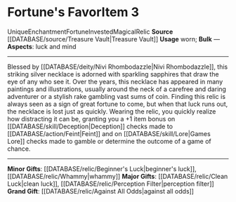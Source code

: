 ﻿---
id: '2406'
item_category: Relics
item_subcategory: Relic Seeds
level: '3'
name: Fortune's Favor
rarity: Unique
school: Enchantment
source: '[[DATABASE/source/Treasure Vault|Treasure Vault]]'
subcategory: relic
trait:
- '[[DATABASE/trait/Enchantment|Enchantment]]'
- '[[DATABASE/trait/Fortune|Fortune]]'
- '[[DATABASE/trait/Invested|Invested]]'
- '[[DATABASE/trait/Magical|Magical]]'
- '[[DATABASE/trait/Relic|Relic]]'
- '[[DATABASE/trait/Unique|Unique]]'
type: Item
usage: worn

---
# Fortune's Favor<span class="item-type">Item 3</span>

<span class="trait-unique item-trait">Unique</span><span class="item-trait">Enchantment</span><span class="item-trait">Fortune</span><span class="item-trait">Invested</span><span class="item-trait">Magical</span><span class="item-trait">Relic</span>
**Source** [[DATABASE/source/Treasure Vault|Treasure Vault]] 
**Usage** worn; **Bulk** —
**Aspects**: luck and mind

---
Blessed by [[DATABASE/deity/Nivi Rhombodazzle|Nivi Rhombodazzle]], this striking silver necklace is adorned with sparkling sapphires that draw the eye of any who see it. Over the years, this necklace has appeared in many paintings and illustrations, usually around the neck of a carefree and daring adventurer or a stylish rake gambling vast sums of coin. Finding this relic is always seen as a sign of great fortune to come, but when that luck runs out, the necklace is lost just as quickly. Wearing the relic, you quickly realize how distracting it can be, granting you a +1 item bonus on [[DATABASE/skill/Deception|Deception]] checks made to [[DATABASE/action/Feint|Feint]] and on [[DATABASE/skill/Lore|Games Lore]] checks made to gamble or determine the outcome of a game of chance.

---
 **Minor Gifts**: [[DATABASE/relic/Beginner's Luck|beginner's luck]], [[DATABASE/relic/Whammy|whammy]]
 **Major Gifts**: [[DATABASE/relic/Clean Luck|clean luck]], [[DATABASE/relic/Perception Filter|perception filter]]
 **Grand Gift**: [[DATABASE/relic/Against All Odds|against all odds]]